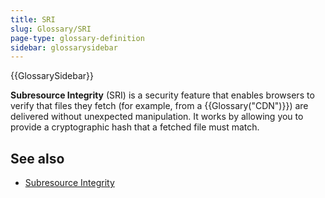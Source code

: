 ```yaml
---
title: SRI
slug: Glossary/SRI
page-type: glossary-definition
sidebar: glossarysidebar
---
```


{{GlossarySidebar}}

**Subresource Integrity** (SRI) is a security feature that enables browsers to verify that files they fetch (for example, from a {{Glossary("CDN")}}) are delivered without unexpected manipulation. It works by allowing you to provide a cryptographic hash that a fetched file must match.

## See also

- [Subresource Integrity](/en-US/docs/Web/Security/Subresource_Integrity)
